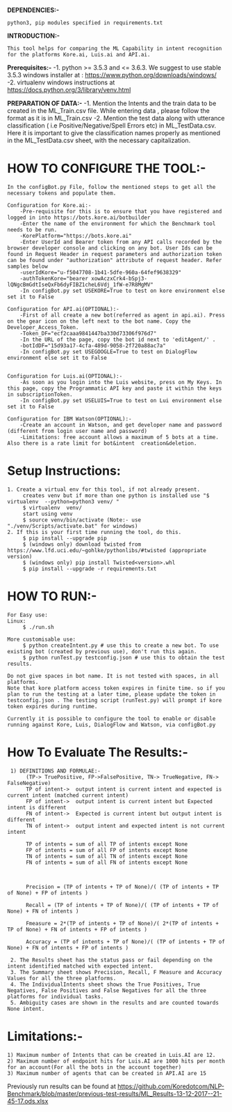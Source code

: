 **DEPENDENCIES:-**
	
	python3, pip modules specified in requirements.txt

**INTRODUCTION:-**
	
	This tool helps for comparing the ML Capability in intent recognition for the platforms Kore.ai, Luis.ai and API.ai.

**Prerequisites:-**
	-1. python  >= 3.5.3 and <= 3.6.3. We suggest to use stable 3.5.3 
		windows installer at : https://www.python.org/downloads/windows/
	-2. virtualenv
		windows instructions at https://docs.python.org/3/library/venv.html

**PREPARATION OF DATA:-**
		-1. Mention the Intents and the train data to be created in the ML_Train.csv file. While entering data , please follow the format as it is in ML_Train.csv
		-2. Mention the test data along with utterance classification ( i.e Positive/Negative/Spell Errors etc) in 	ML_TestData.csv. Here it is important to give the classification names properly as mentioned in the ML_TestData.csv
	sheet, with the necessary capitalization.

# HOW TO CONFIGURE THE TOOL:-

	In the configBot.py File, follow the mentioned steps to get all the necessary tokens and populate them.

	Configuration for Kore.ai:-
		-Pre-requisite for this is to ensure that you have registered and logged in into https://bots.kore.ai/botbuilder 
		-Enter the name of the environment for which the Benchmark tool needs to be run.
		-KorePlatform="https://bots.kore.ai"
		-Enter UserId and Bearer token from any API calls recorded by the browser developer console and clicking on any bot. User Ids can be found in Request Header in request parameters and authorization token can be found under "authorization" attribute of request header. Refer samples below 
		-userIdKore="u-f5047708-1b41-5dfe-960a-64fef9638329"
		-authTokenKore="bearer xowAczxCrk4-bSpj3-lQNgcBmGdtIseQxFb6dyFIBZ1cheL6Vdj_1fW-e7R8MgMV"
		-In configBot.py set USEKORE=True to test on kore environment else set it to False
	
	Configuration for API.ai(OPTIONAL):-
		-First of all create a new bot(referred as agent in api.ai). Press on the gear icon on the left next to the bot name. Copy the Developer_Access_Token.
		-Token_DF="ecf2caaa9841447ba330d73306f976d7"
		-In the URL of the page, copy the bot id next to 'editAgent/' .
		-botIdDF="15d93a17-4cfa-489d-9058-2f720a88ac7a"
		-In configBot.py set USEGOOGLE=True to test on DialogFlow environment else set it to False


	Configuration for Luis.ai(OPTIONAL):-
		-As soon as you login into the Luis website, press on My Keys. In this page, copy the Programmatic API key and paste it within the keys in subscriptionToken.
		-In configBot.py set USELUIS=True to test on Lui environment else set it to False

	Configuration for IBM Watson(OPTIONAL):-
		-Create an account in Watson, and get developer name and password (different from login user name and password)
  		-Limitations: free account allows a maximum of 5 bots at a time. Also there is a rate limit for bot&intent 	creation&deletion.

# Setup Instructions:

	1. Create a virtual env for this tool, if not already present.
	     creates venv but if more than one python is installed use "$ virtualenv  --python=python3 venv/ "
	     $ virtualenv  venv/ 
	     start using venv
	     $ source venv/bin/activate (Note:- use "./venv/Scripts/activate.bat" for windows)         
	2. If this is your first time running the tool, do this.
	     $ pip install --upgrade pip
	     $ (windows only) download twisted from https://www.lfd.uci.edu/~gohlke/pythonlibs/#twisted (appropriate version)
	     $ (windows only) pip install Twisted<version>.whl
	     $ pip install --upgrade -r requirements.txt

# HOW TO RUN:-

	For Easy use:
	Linux:
	     $ ./run.sh

	More customisable use:
	     $ python createIntent.py # use this to create a new bot. To use existing bot (created by previous use), don't run this again.
	     $ python runTest.py testconfig.json # use this to obtain the test results.

	Do not give spaces in bot name. It is not tested with spaces, in all platforms.
	Note that kore platform access token expires in finite time. so if you plan to run the testing at a later time, please update the token in testconfig.json . The testing script (runTest.py) will prompt if kore token expires during runtime.

	Currently it is possible to configure the tool to enable or disable running against Kore, Luis, DialogFlow and Watson, via configBot.py

# How To Evaluate The Results:-
     1) DEFINITIONS AND FORMULAE:-
          (TP-> TruePositive, FP->FalsePositive, TN-> TrueNegative, FN-> FalseNegative)
          TP of intent->  output intent is current intent and expected is current intent (matched current intent)
          FP of intent->  output intent is current intent but Expected intent is different
          FN of intent->  Expected is current intent but output intent is different
          TN of intent->  output intent and expected intent is not current intent

          TP of intents = sum of all TP of intents except None
          FP of intents = sum of all FP of intents except None
          TN of intents = sum of all TN of intents except None
          FN of intents = sum of all FN of intents except None



          Precision = (TP of intents + TP of None)/( (TP of intents + TP of None) + FP of intents )

          Recall = (TP of intents + TP of None)/( (TP of intents + TP of None) + FN of intents )

          Fmeasure = 2*(TP of intents + TP of None)/( 2*(TP of intents + TP of None) + FN of intents + FP of intents )

          Accuracy = (TP of intents + TP of None)/( (TP of intents + TP of None) + FN of intents + FP of intents )

     2. The Results sheet has the status pass or fail depending on the intent identified matched with expected intent.
     3. The Summary sheet shows Precision, Recall, F Measure and Accuracy Values for all the three platforms.
     4. The IndividualIntents sheet shows the True Positives, True Negatives, False Positives and False Negatives for all the three platforms for individual tasks.
     5. Ambiguity cases are shown in the results and are counted towards None intent.

# Limitations:-
	1) Maximum number of Intents that can be created in Luis.AI are 12.
	2) Maximum number of endpoint hits for Luis.AI are 1000 hits per month for an account(For all the bots in the account together)
	3) Maximum number of agents that can be created in API.AI are 15


Previously run results can be found at https://github.com/Koredotcom/NLP-Benchmark/blob/master/previous-test-results/ML_Results-13-12-2017--21-45-17.ods.xlsx


